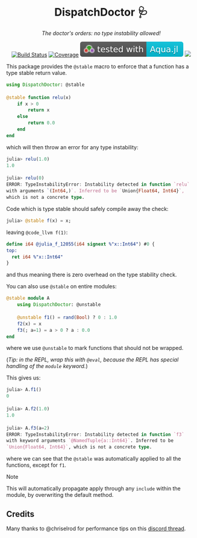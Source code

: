 <div align="center">

# DispatchDoctor 🩺

*The doctor's orders: no type instability allowed!*


[![Build Status](https://github.com/MilesCranmer/DispatchDoctor.jl/actions/workflows/CI.yml/badge.svg?branch=main)](https://github.com/MilesCranmer/DispatchDoctor.jl/actions/workflows/CI.yml?query=branch%3Amain)
[![Coverage](https://coveralls.io/repos/github/MilesCranmer/DispatchDoctor.jl/badge.svg?branch=main)](https://coveralls.io/github/MilesCranmer/DispatchDoctor.jl?branch=main)
[![Aqua QA](https://raw.githubusercontent.com/JuliaTesting/Aqua.jl/master/badge.svg)](https://github.com/JuliaTesting/Aqua.jl)
[![](https://img.shields.io/badge/%F0%9F%9B%A9%EF%B8%8F_tested_with-JET.jl-ffffff)](https://github.com/aviatesk/JET.jl)

</div>

This package provides the `@stable` macro
to enforce that a function has a type stable
return value.

```julia
using DispatchDoctor: @stable

@stable function relu(x)
    if x > 0
        return x
    else
        return 0.0
    end
end
```

which will then throw an error for any type instability:

```julia
julia> relu(1.0)
1.0

julia> relu(0)
ERROR: TypeInstabilityError: Instability detected in function `relu`
with arguments `(Int64,)`. Inferred to be `Union{Float64, Int64}`,
which is not a concrete type.
```

Code which is type stable should safely compile away the check:

```julia
julia> @stable f(x) = x;
```

leaving `@code_llvm f(1)`:

```llvm
define i64 @julia_f_12055(i64 signext %"x::Int64") #0 {
top:
  ret i64 %"x::Int64"
}
```

and thus meaning there is zero overhead on the type stability check.

You can also use `@stable` on entire modules:

```julia
@stable module A
    using DispatchDoctor: @unstable

    @unstable f1() = rand(Bool) ? 0 : 1.0
    f2(x) = x
    f3(; a=1) = a > 0 ? a : 0.0
end
```

where we use `@unstable` to mark functions that should not be wrapped.

(*Tip: in the REPL, wrap this with `@eval`, because the REPL has special handling of the `module` keyword.*)

This gives us:

```julia
julia> A.f1()
0

julia> A.f2(1.0)
1.0

julia> A.f3(a=2)
ERROR: TypeInstabilityError: Instability detected in function `f3`
with keyword arguments `@NamedTuple{a::Int64}`. Inferred to be
`Union{Float64, Int64}`, which is not a concrete type.
```

where we can see that the `@stable` was automatically applied
to all the functions, except for `f1`.

> [!NOTE]
> This will automatically propagate apply through any `include` within the module,
> by overwriting the default method.

## Credits

Many thanks to @chriselrod for performance tips on this [discord thread](https://discourse.julialang.org/t/improving-speed-of-runtime-dispatch-detector/114697).

